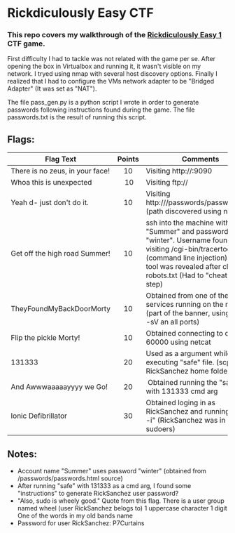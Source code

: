 # Rickdiculously Easy CTF
### This repo covers my walkthrough of the [Rickdiculously Easy 1](https://www.vulnhub.com/entry/rickdiculouslyeasy-1,207/) CTF game.

First difficulty I had to tackle was not related with the game per se. After opening the box in Virtualbox and running it,
it wasn't visible on my network. I tryed using nmap with several host discovery options. Finally I realized that I had to
configure the VMs network adapter to be "Bridged Adapter" (It was set as "NAT").

The file pass_gen.py is a python script I wrote in order to generate passwords following instructions found during the game.
The file passwords.txt is the result of running this script.

## Flags:
| Flag Text | Points | Comments |
| --------- |:------:|----------|
| There is no zeus, in your face! | 10 | Visiting http://<machine-ip>:9090
| Whoa this is unexpected | 10 | Visiting ftp://<machine-ip>
| Yeah d- just don't do it. | 10 | Visiting http://<machine-ip>/passwords/password.html (path discovered using nikto)
| Get off the high road Summer! | 10 | ssh into the machine with user "Summer" and password "winter". Username found visiting <machine-ip>/cgi-bin/tracertool.cgi (command line injection). The tool was revealed after checking robots.txt (Had to "cheat" in this step)
| TheyFoundMyBackDoorMorty | 10 | Obtained from one of the services running on the machine (part of the banner, using nmap -sV an all ports)
| Flip the pickle Morty! | 10 | Obtained connecting to <machine-ip> on port 60000 using netcat
| 131333 | 20 | Used as a argument while executing "safe" file. (scp from RickSanchez home folder)
| And Awwwaaaaayyyy we Go! | 20 | Obtained running the "safe" file with 131333 cmd arg
| Ionic Defibrillator | 30 | Obtained loging in as RickSanchez and running "sudo -i" (RickSanchez was in sudoers)

## Notes:
- Account name "Summer" uses password "winter" (obtained from /passwords/passwords.html source)
- After running "safe" with 131333 as a cmd arg, I found some "instructions" to generate RickSanchez user password?
- "Also, sudo is wheely good." Quote from this flag. There is a user group named wheel (user RickSanchez belogs to)
 1 uppercase character
 1 digit
 One of the words in my old bands name
- Password for user RickSanchez: P7Curtains
